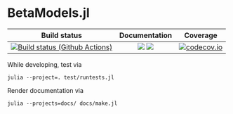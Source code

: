 # BetaModels.jl

| **Build status** | **Documentation** | **Coverage** |
|:---------------:|:---------------:|:---------------:|
[![Build status (Github Actions)](https://github.com/jatotterdell/BetaModels.jl/workflows/CI/badge.svg)](https://github.com/jatotterdell/BetaModels.jl/actions) | [![](https://img.shields.io/badge/docs-stable-blue.svg)](https://jatotterdell.github.io/BetaModels.jl/stable) [![](https://img.shields.io/badge/docs-dev-blue.svg)](https://jatotterdell.github.io/BetaModels.jl/dev) | [![codecov.io](http://codecov.io/github/jatotterdell/BetaModels.jl/coverage.svg?branch=main)](http://codecov.io/github/jatotterdell/BetaModels.jl?branch=main)


While developing, test via

```shell
julia --project=. test/runtests.jl
```

Render documentation via

```shell
julia --projects=docs/ docs/make.jl
```
